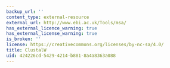 ```yaml
---
backup_url: ''
content_type: external-resource
external_url: http://www.ebi.ac.uk/Tools/msa/
has_external_licence_warning: true
has_external_license_warning: true
is_broken: ''
license: https://creativecommons.org/licenses/by-nc-sa/4.0/
title: ClustalW
uid: 424226cd-5429-4214-b881-8a4a8363a088
---
```

